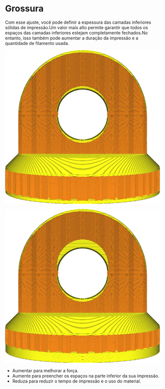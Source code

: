 Grossura
====
Com esse ajuste, você pode definir a espessura das camadas inferiores sólidas de impressão.Um valor mais alto permite garantir que todos os espaços das camadas inferiores estejam completamente fechados.No entanto, isso também pode aumentar a duração da impressão e a quantidade de filamento usada.

![Espessura inferior comum](../../../articles/images/top_bottom_thickness_0.8.png)

![Lado inferior muito mais espesso](../../../articles/images/bottom_thickness.png)

* Aumentar para melhorar a força.
* Aumente para preencher os espaços na parte inferior da sua impressão.
* Reduza para reduzir o tempo de impressão e o uso do material.